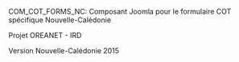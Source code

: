 COM_COT_FORMS_NC: Composant Joomla pour le formulaire COT spécifique Nouvelle-Calédonie

Projet OREANET - IRD

Version Nouvelle-Calédonie 2015

